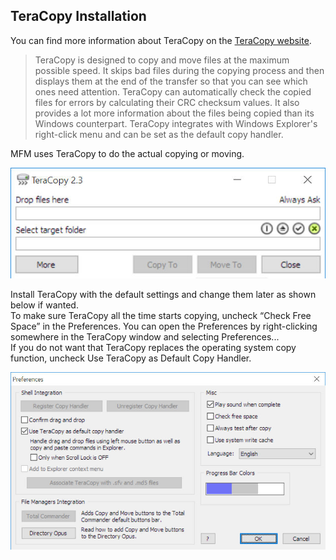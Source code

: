 ## TeraCopy Installation

You can find more information about TeraCopy on the [TeraCopy website](http://codesector.com/teracopy).

> TeraCopy is designed to copy and move files at the maximum possible speed. It skips bad files during the copying process and then displays them at the end of the transfer so that you can see which ones need attention. TeraCopy can automatically check the copied files for errors by calculating their CRC checksum values. It also provides a lot more information about the files being copied than its Windows counterpart. TeraCopy integrates with Windows Explorer's right-click menu and can be set as the default copy handler.

MFM uses TeraCopy to do the actual copying or moving.

![TeraCopy](TeraCopy.jpg)

Install TeraCopy with the default settings and change them later as shown below if wanted.  
To make sure TeraCopy all the time starts copying, uncheck “Check Free Space” in the Preferences.  You can open the Preferences by right-clicking somewhere in the TeraCopy window and selecting Preferences...  
If you do not want that TeraCopy replaces the operating system copy function, uncheck Use TeraCopy as Default Copy Handler.

![TeraCopy Preferences](TeraCopyPreferences.jpg)

